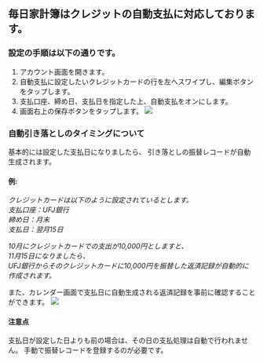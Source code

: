 ## 毎日家計簿はクレジットの自動支払に対応しております。
### 設定の手順は以下の通りです。

1. アカウント画面を開きます。
2. 自動支払に設定したいクレジットカードの行を左へスワイプし、編集ボタンをタップします。
3. 支払口座、締め日、支払日を指定した上、自動支払をオンにします。
4. 画面右上の保存ボタンをタップします。
![](https://lh3.googleusercontent.com/pw/ACtC-3ebo2sfLvCxmo-d--B1LIc56D1OruhvYn0q0efI-et2oGr7L9CQwQISUMxnLTMuiF14sKRPSeiQIzCLuvI7Oq8BVo_ylWL-QqyNWWqakejqCXs8CfSWDKrH1fB-6z0eOE0orwIIYb-mQGvoT9pD9qk=w774-h1674-no?authuser=0)

### 自動引き落としのタイミングについて
基本的には設定した支払日になりましたら、
引き落としの振替レコードが自動生成されます。　　

#### 例:
*クレジットカードは以下のように設定されているとします。*  
*支払口座：UFJ銀行*  
*締め日：月末*  
*支払日：翌月15日*  

*10月にクレジットカードでの支出が10,000円としますと、*  
*11月15日になりましたら、*  
*UFJ銀行からそのクレジットカードに10,000円を振替した返済記録が自動的に作成されます。*


また、カレンダー画面で支払日に自動生成される返済記録を事前に確認することができます。
![](https://lh3.googleusercontent.com/pw/ACtC-3fSdb9R2NqG1laik9oYHP0356JjHfP_-_LgVSb3AkpThF5K-Ds7emrDyLqeVzOvcysrrEMsN-QRDN94dDoIaDlFYNt_8M6UXwHyUH1NNFasz9xFwELalFV5gsSsqMiKU1ffoZVcxkSQSRhE-G2HoE0=w798-h1724-no?authuser=0)

#### 注意点
支払日が設定した日よりも前の場合は、その日の支払処理は自動で行われません。
手動で振替レコードを登録するのが必要です。
